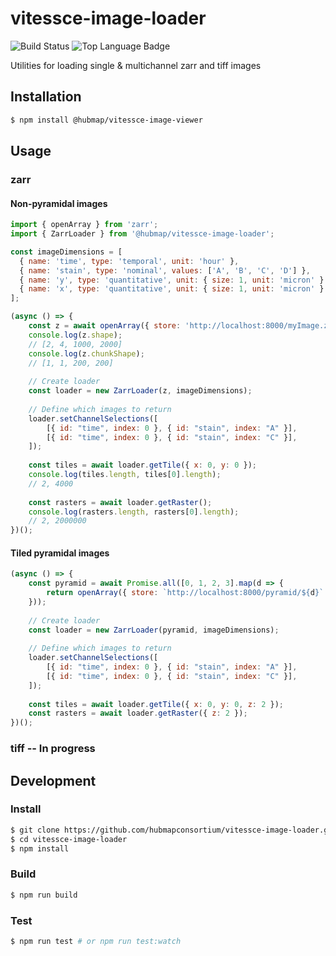 # vitessce-image-loader

![Build Status](https://github.com/hubmapconsortium/vitessce-image-loader/workflows/build-test/badge.svg?branch=master)
![Top Language Badge](https://img.shields.io/github/languages/top/hubmapconsortium/vitessce-image-loader)

Utilities for loading single & multichannel zarr and tiff images

## Installation 

```bash
$ npm install @hubmap/vitessce-image-viewer
```

## Usage
### zarr

#### Non-pyramidal images
```javascript
import { openArray } from 'zarr';
import { ZarrLoader } from '@hubmap/vitessce-image-loader';

const imageDimensions = [
  { name: 'time', type: 'temporal', unit: 'hour' },
  { name: 'stain', type: 'nominal', values: ['A', 'B', 'C', 'D'] },
  { name: 'y', type: 'quantitative', unit: { size: 1, unit: 'micron' } },
  { name: 'x', type: 'quantitative', unit: { size: 1, unit: 'micron' } },
];

(async () => {
    const z = await openArray({ store: 'http://localhost:8000/myImage.zarr' });
    console.log(z.shape);
    // [2, 4, 1000, 2000]
    console.log(z.chunkShape);
    // [1, 1, 200, 200]
    
    // Create loader
    const loader = new ZarrLoader(z, imageDimensions);
    
    // Define which images to return
    loader.setChannelSelections([
        [{ id: "time", index: 0 }, { id: "stain", index: "A" }],
        [{ id: "time", index: 0 }, { id: "stain", index: "C" }],
    ]);
    
    const tiles = await loader.getTile({ x: 0, y: 0 });
    console.log(tiles.length, tiles[0].length);
    // 2, 4000
    
    const rasters = await loader.getRaster();
    console.log(rasters.length, rasters[0].length);
    // 2, 2000000
})();
```

#### Tiled pyramidal images
```javascript
(async () => {
    const pyramid = await Promise.all([0, 1, 2, 3].map(d => {
        return openArray({ store: `http://localhost:8000/pyramid/${d}` });
    }));
    
    // Create loader
    const loader = new ZarrLoader(pyramid, imageDimensions);
    
    // Define which images to return
    loader.setChannelSelections([
        [{ id: "time", index: 0 }, { id: "stain", index: "A" }],
        [{ id: "time", index: 0 }, { id: "stain", index: "C" }],
    ]);
    
    const tiles = await loader.getTile({ x: 0, y: 0, z: 2 });
    const rasters = await loader.getRaster({ z: 2 });
})();
```
### tiff -- In progress

## Development

### Install
```bash
$ git clone https://github.com/hubmapconsortium/vitessce-image-loader.git
$ cd vitessce-image-loader
$ npm install
```

### Build
```bash
$ npm run build
```

### Test
```bash
$ npm run test # or npm run test:watch
```
